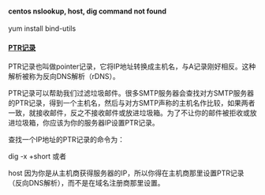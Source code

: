 
#### centos nslookup, host, dig command not found ####

 yum install bind-utils

#### [PTR记录](https://www.linuxdashen.com/ubuntu搭建简易postfix邮箱服务器) ####

PTR记录也叫做pointer记录，它将IP地址转换成主机名，与A记录刚好相反。这种解析被称为反向DNS解析（rDNS）。

PTR记录可以帮助我们过滤垃圾邮件。很多SMTP服务器会查找对方SMTP服务器的PTR记录，得到一个主机名，然后与对方SMTP声称的主机名作比较，如果两者一致，就接收邮件，反之不接收邮件或放进垃圾箱。为了不让你的邮件被拒收或放进垃圾箱，你应该为你的服务器IP设置PTR记录。

查找一个IP地址的PTR记录的命令为：

dig -x <IP> +short
或者

host <IP>
因为你是从主机商获得服务器的IP，所以你得在主机商那里设置PTR记录（反向DNS解析），而不是在域名注册商那里设置。